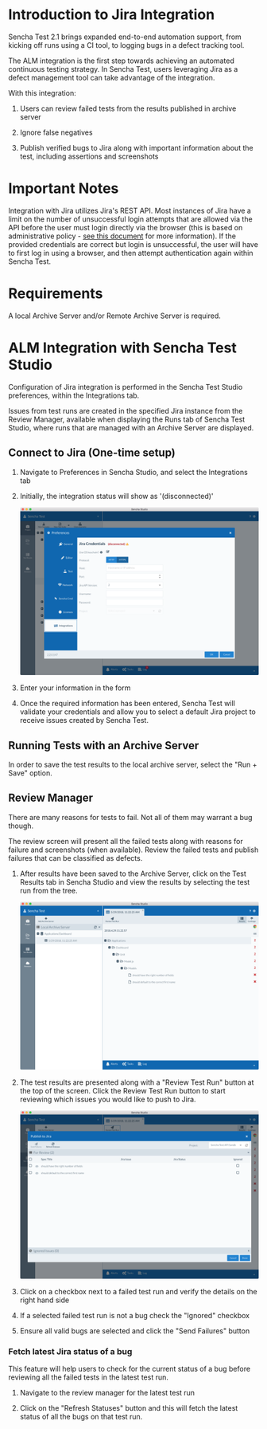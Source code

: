 # Introduction to Jira Integration

Sencha Test 2.1 brings expanded end-to-end automation support, from kicking off 
runs using a CI tool, to logging bugs in a defect tracking tool. 

The ALM integration is the first step towards achieving an automated continuous 
testing strategy. In Sencha Test, users leveraging Jira as a defect management tool can 
take advantage of the integration. 

With this integration:

1. Users can review failed tests from the results published in archive server

2. Ignore false negatives

3. Publish verified bugs to Jira along with important information about the 
test, including assertions and screenshots

# Important Notes

Integration with Jira utilizes Jira's REST API. Most instances of Jira have a limit on 
the number of unsuccessful login attempts that are allowed via the API before the user 
must login directly via the browser (this is based on administrative policy - 
[see this document](https://confluence.atlassian.com/adminjiraserver073/configuring-jira-application-options-861253962.html) 
for more information). If the provided credentials are correct but login is unsuccessful, 
the user will have to first log in using a browser, and then attempt 
authentication again within Sencha Test.

# Requirements

A local Archive Server and/or Remote Archive Server is required.

# ALM Integration with Sencha Test Studio

Configuration of Jira integration is performed in the Sencha Test Studio preferences, within the 
Integrations tab. 

Issues from test runs are created in the specified Jira instance from 
the Review Manager, available when displaying the Runs tab of Sencha Test Studio, where 
runs that are managed with an Archive Server are displayed.

## Connect to Jira (One-time setup)

1. Navigate to Preferences in Sencha Studio, and select the Integrations tab

2. Initially, the integration status will show as '(disconnected)'

    ![Jira Disconnected](../images/jira-integration-disabled.png)

3. Enter your information in the form

4. Once the required information has been entered, Sencha Test will validate your 
credentials and allow you to select a default Jira project to receive issues created by 
Sencha Test.

## Running Tests with an Archive Server

In order to save the test results to the local archive server, select the "Run + Save" option.

## Review Manager

There are many reasons for tests to fail. Not all of them may warrant a bug though. 

The review screen will present all the failed tests along with reasons for failure and 
screenshots (when available). Review the failed tests and publish failures that can be 
classified as defects.

1. After results have been saved to the Archive Server, click on the Test Results tab
in Sencha Studio and view the results by selecting the test run from the tree. 

    ![Review test run results](../images/jira-integration-test-run-results.png)

1. The test results are presented along with a "Review Test Run" button at the top
of the screen. Click the Review Test Run button to start reviewing which issues 
you would like to push to Jira.

    ![Publish to Jira](../images/jira-integration-push-to-jira.png)

1. Click on a checkbox next to a failed test run and verify the details on the 
right hand side

1. If a selected failed test run is not a bug check the "Ignored" checkbox

1. Ensure all valid bugs are selected and click the "Send Failures" button

### Fetch latest Jira status of a bug

This feature will help users to check for the current status of a bug before reviewing 
all the failed tests in the latest test run.

1. Navigate to the review manager for the latest test run

2. Click on the "Refresh Statuses" button and this will fetch the latest status of all the bugs on 
that test run.